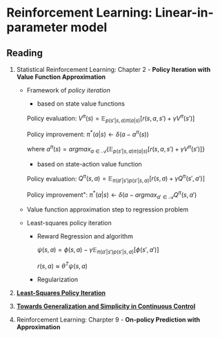# Reinforcement Learning: Linear-in-parameter model

## Reading

1. Statistical Reinforcement Learning: Chapter 2 - **Policy Iteration with Value Function Approximation**

   - Framework of *policy iteration* 

     - based on state value functions

     Policy evaluation: $V^{\pi}(s)= \mathbb{E}_{p(s'|s,a)\pi(a|s)}[r(s,a,s')+\gamma V^{\pi}(s')]$

     Policy improvement: $\pi^*(a|s)\leftarrow \delta (a-a^{\pi}(s))$

     where $a^{\pi}(s) = argmax_{a\in \mathcal{A}}\{\mathbb{E}_{p(s'|s,a)\pi(a|s)}[r(s,a,s')+\gamma V^{\pi}(s')]\}$

     - based on state-action value function

     Policy evaluation: $Q^{\pi}(s,a)= \mathbb{E}_{\pi(a'|s')p(s'|s,a)}[r(s,a)+\gamma Q^{\pi}(s',a')]$

     Policy improvement": $\pi^*(a|s)\leftarrow \delta (a-argmax_{a'\in\mathcal{A}}Q^\pi (s,a')$

   - Value function approximation step to regression problem

   - Least-squares policy iteration

     - Reward Regression and algorithm

       $\psi(s,a) = \phi(s,a) - \gamma\mathbb{E}_{\pi(a'|s')p(s'|s,a)}[\phi(s',a')]$

       $r(s,a) \approx \theta ^T \psi(s,a)$

     - Regularization

2. **[Least-Squares Policy Iteration](http://www.jmlr.org/papers/volume4/lagoudakis03a/lagoudakis03a.pdf)**

3. **[Towards Generalization and Simplicity in Continuous Control](http://papers.nips.cc/paper/7233-towards-generalization-and-simplicity-in-continuous-control)**

4. Reinforcement Learning: Charpter 9 - **On-policy Prediction with Approximation**

